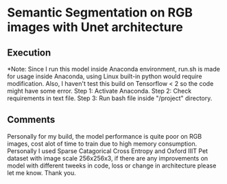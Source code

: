 # Semantic Segmentation on RGB images with Unet architecture
## Execution
*Note: Since I run this model inside Anaconda environment, run.sh is made for usage inside Anaconda, using Linux built-in python would require modification. Also, I haven't test this build on Tensorflow < 2 so the code might have some error.
Step 1: Activate Anaconda.
Step 2: Check requirements in text file.
Step 3: Run bash file inside "/project" directory.
## Comments
Personally for my build, the model performance is quite poor on RGB images, cost alot of time to train due to high memory consumption. Personally I used Sparse Catagorical Cross Entropy and Oxford IIIT Pet dataset with image scale 256x256x3, if there are any improvements on model with different tweeks in code, loss or change in architecture please let me know. Thank you.
